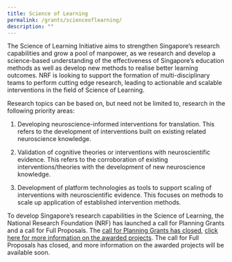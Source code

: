 ```yaml
---
title: Science of Learning
permalink: /grants/scienceoflearning/
description: ""
---
```

The Science of Learning Initiative aims to strengthen Singapore’s research capabilities and grow a pool of manpower, as we research and develop a science-based understanding of the effectiveness of Singapore’s education methods as well as develop new methods to realise better learning outcomes. NRF is looking to support the formation of multi-disciplinary teams to perform cutting edge research, leading to actionable and scalable interventions in the field of Science of Learning. 

Research topics can be based on, but need not be limited to, research in the following priority areas:

1. Developing neuroscience-informed interventions for translation. This refers to the development of interventions built on existing related neuroscience knowledge.

2. Validation of cognitive theories or interventions with neuroscientific evidence. This refers to the corroboration of existing interventions/theories with the development of new neuroscience knowledge.

3. Development of platform technologies as tools to support scaling of interventions with neuroscientific evidence. This focuses on methods to scale up application of established intervention methods.

To develop Singapore’s research capabilities in the Science of Learning, the National Research Foundation (NRF) has launched a call for Planning Grants and a call for Full Proposals. The [call for Planning Grants has closed](/grants/science-of-learning/planninggrants/), [click here for more information on the awarded projects](/grants/science-of-learning/awardedprojectsunderscienceoflearning/). The call for Full Proposals has closed, and more information on the awarded projects will be available soon.